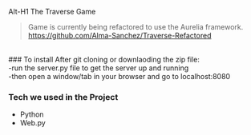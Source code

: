 Alt-H1 The Traverse Game
> Game is currently being refactored to use the Aurelia framework. <https://github.com/Alma-Sanchez/Traverse-Refactored>


<br>
### To install
After git cloning or downlaoding the zip file:  <br>
  -run the server.py file to get the server up and running  <br>
  -then open a window/tab in your browser and go to localhost:8080  <br>
  
### Tech we used in the Project
  * Python
  * Web.py
  
